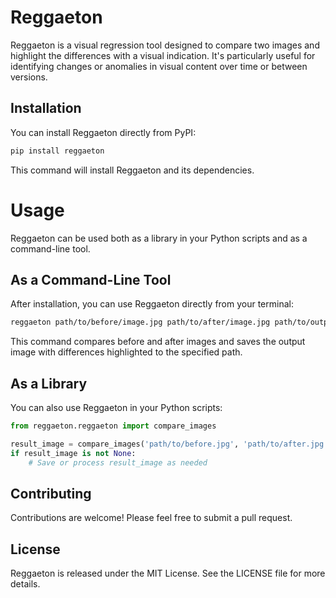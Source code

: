# Reggaeton

Reggaeton is a visual regression tool designed to compare two images and highlight the differences with a visual indication. It's particularly useful for identifying changes or anomalies in visual content over time or between versions.

## Installation

You can install Reggaeton directly from PyPI:

```bash
pip install reggaeton
```

This command will install Reggaeton and its dependencies.

# Usage
Reggaeton can be used both as a library in your Python scripts and as a command-line tool.

## As a Command-Line Tool
After installation, you can use Reggaeton directly from your terminal:

```bash
reggaeton path/to/before/image.jpg path/to/after/image.jpg path/to/output/image.jpg
```
This command compares before and after images and saves the output image with differences highlighted to the specified path.

## As a Library
You can also use Reggaeton in your Python scripts:

```python
from reggaeton.reggaeton import compare_images

result_image = compare_images('path/to/before.jpg', 'path/to/after.jpg')
if result_image is not None:
    # Save or process result_image as needed
```

## Contributing
Contributions are welcome! Please feel free to submit a pull request.

## License
Reggaeton is released under the MIT License. See the LICENSE file for more details.